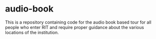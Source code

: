 # audio-book
This is a repository containing code for the audio book based tour for all people who enter RIT and require proper guidance about the various locations of the institution.
